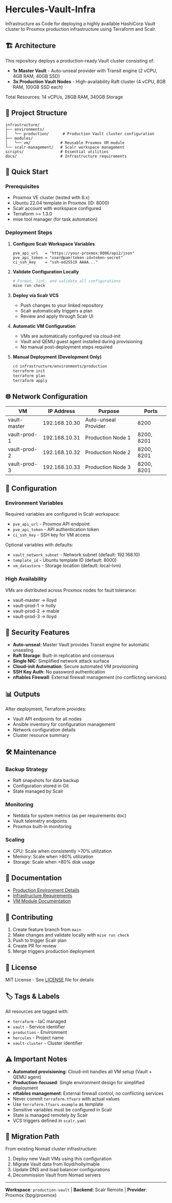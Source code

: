 # Hercules-Vault-Infra

Infrastructure as Code for deploying a highly available HashiCorp Vault cluster to Proxmox production infrastructure using Terraform and Scalr.

## 🏗️ Architecture

This repository deploys a production-ready Vault cluster consisting of:

- **1x Master Vault** - Auto-unseal provider with Transit engine (2 vCPU, 4GB RAM, 40GB SSD)
- **3x Production Vault Nodes** - High-availability Raft cluster (4 vCPU, 8GB RAM, 100GB SSD each)

Total Resources: 14 vCPUs, 28GB RAM, 340GB Storage

## 📁 Project Structure

```
infrastructure/
├── environments/
│   └── production/      # Production Vault cluster configuration
├── modules/
│   └── vm/             # Reusable Proxmox VM module
└── scalr-management/   # Scalr workspace management
scripts/                # Essential utilities
docs/                   # Infrastructure requirements
```

## 🚀 Quick Start

### Prerequisites

- Proxmox VE cluster (tested with 8.x)
- Ubuntu 22.04 template in Proxmox (ID: 8000)
- Scalr account with workspace configured
- Terraform >= 1.3.0
- mise tool manager (for task automation)

### Deployment Steps

1. **Configure Scalr Workspace Variables**
   ```hcl
   pve_api_url   = "https://your-proxmox:8006/api2/json"
   pve_api_token = "user@pam!token-id=token-secret"
   ci_ssh_key    = "ssh-ed25519 AAAA..."
   ```

2. **Validate Configuration Locally**
   ```bash
   # Format, lint, and validate all configurations
   mise run check
   ```

3. **Deploy via Scalr VCS**
   - Push changes to your linked repository
   - Scalr automatically triggers a plan
   - Review and apply through Scalr UI

4. **Automatic VM Configuration**
   - VMs are automatically configured via cloud-init
   - Vault and QEMU guest agent installed during provisioning
   - No manual post-deployment steps required

5. **Manual Deployment (Development Only)**
   ```bash
   cd infrastructure/environments/production
   terraform init
   terraform plan
   terraform apply
   ```

## 🌐 Network Configuration

| VM | IP Address | Purpose | Ports |
|---|---|---|---|
| vault-master | 192.168.10.30 | Auto-unseal Provider | 8200 |
| vault-prod-1 | 192.168.10.31 | Production Node 1 | 8200, 8201 |
| vault-prod-2 | 192.168.10.32 | Production Node 2 | 8200, 8201 |
| vault-prod-3 | 192.168.10.33 | Production Node 3 | 8200, 8201 |

## 🔧 Configuration

### Environment Variables

Required variables are configured in Scalr workspace:
- `pve_api_url` - Proxmox API endpoint
- `pve_api_token` - API authentication token
- `ci_ssh_key` - SSH key for VM access

Optional variables with defaults:
- `vault_network_subnet` - Network subnet (default: 192.168.10)
- `template_id` - Ubuntu template ID (default: 8000)
- `vm_datastore` - Storage location (default: local-lvm)

### High Availability

VMs are distributed across Proxmox nodes for fault tolerance:
- vault-master → lloyd
- vault-prod-1 → holly
- vault-prod-2 → mable
- vault-prod-3 → lloyd

## 🔐 Security Features

- **Auto-unseal**: Master Vault provides Transit engine for automatic unsealing
- **Raft Storage**: Built-in replication and consensus
- **Single NIC**: Simplified network attack surface
- **Cloud-init Automation**: Secure automated VM provisioning
- **SSH Key Auth**: No password authentication
- **nftables Firewall**: External firewall management (no conflicting services)

## 📊 Outputs

After deployment, Terraform provides:

- Vault API endpoints for all nodes
- Ansible inventory for configuration management
- Network configuration details
- Cluster resource summary

## 🛠️ Maintenance

### Backup Strategy
- Raft snapshots for data backup
- Configuration stored in Git
- State managed by Scalr

### Monitoring
- Netdata for system metrics (as per requirements doc)
- Vault telemetry endpoints
- Proxmox built-in monitoring

### Scaling
- CPU: Scale when consistently >70% utilization
- Memory: Scale when >80% utilization
- Storage: Scale when >80% disk usage

## 📝 Documentation

- [Production Environment Details](infrastructure/environments/production/README.md)
- [Infrastructure Requirements](docs/dedicated-infrastructure-requirements.md)
- [VM Module Documentation](infrastructure/modules/vm/README.md)

## 🤝 Contributing

1. Create feature branch from `main`
2. Make changes and validate locally with `mise run check`
3. Push to trigger Scalr plan
4. Create PR for review
5. Merge triggers production deployment

## 📜 License

MIT License - See [LICENSE](LICENSE) file for details

## 🏷️ Tags & Labels

All resources are tagged with:
- `terraform` - IaC managed
- `vault` - Service identifier
- `production` - Environment
- `hercules` - Project name
- `vault-cluster` - Cluster identifier

## ⚠️ Important Notes

- **Automated provisioning**: Cloud-init handles all VM setup (Vault + QEMU agent)
- **Production-focused**: Single environment design for simplified deployment
- **nftables management**: External firewall control, no conflicting services
- Never commit `terraform.tfvars` with actual values
- Use `terraform.tfvars.example` as template
- Sensitive variables must be configured in Scalr
- State is managed remotely by Scalr
- VCS triggers defined in `scalr.yaml`

## 🔄 Migration Path

From existing Nomad cluster infrastructure:
1. Deploy new Vault VMs using this configuration
2. Migrate Vault data from lloyd/holly/mable
3. Update DNS and load balancer configurations
4. Decommission Vault from Nomad servers

---

**Workspace**: `production-vault` | **Backend**: Scalr Remote | **Provider**: Proxmox (bpg/proxmox)
